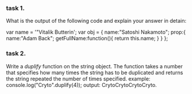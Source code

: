 ### task 1.

What is the output of the following code and explain your answer in detain:

var name = '"Vitalik Butterin'; 
var obj = {
    name:"Satoshi Nakamoto";
    prop:{
        name:"Adam Back";
        getFullName:function(){
            return this.name;
        }
    }
};

### task 2.
Write a *duplify* function on the string object. The function takes a number that specifies how many times the string has to be duplicated and returns the string repeated the number of times specified.
example:
console.log("Cryto".duplify(4));
output: CrytoCrytoCrytoCryto.

